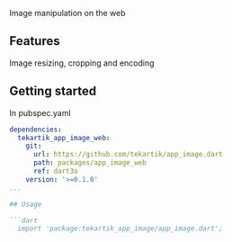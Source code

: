 Image manipulation on the web

## Features

Image resizing, cropping and encoding

## Getting started

In pubspec.yaml

```yaml
dependencies:
  tekartik_app_image_web:
    git:
      url: https://github.com/tekartik/app_image.dart
      path: packages/app_image_web
      ref: dart3a
    version: '>=0.1.0'
...

## Usage

```dart
  import 'package:tekartik_app_image/app_image.dart';
```

